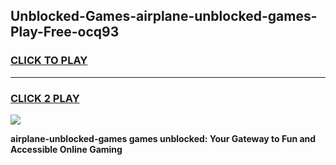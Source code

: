 
## Unblocked-Games-airplane-unblocked-games-Play-Free-ocq93
<h3>
<a href="https://premium76.site?title=airplane-unblocked-games&ref=10A">CLICK TO PLAY</a></h3>
<hr>

<h3>
<a href="https://premium76.site?title=airplane-unblocked-games&ref=10A">CLICK 2 PLAY</a>
  
</h3>

<a href="https://premium76.site?title=airplane-unblocked-games&ref=10A"><img src="https://clearcache.store/games.png"></a>


**airplane-unblocked-games games unblocked: Your Gateway to Fun and Accessible Online Gaming**
